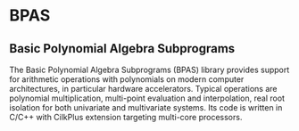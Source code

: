 # BPAS
## Basic Polynomial Algebra Subprograms

The Basic Polynomial Algebra Subprograms (BPAS) library provides
support for arithmetic operations with polynomials on modern
computer architectures, in particular hardware accelerators.
Typical operations are polynomial multiplication, multi-point evaluation
and interpolation, real root isolation for both univariate
and multivariate systems. Its code is written in C/C++ with
CilkPlus extension targeting multi-core processors.
